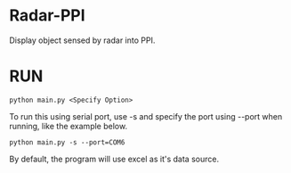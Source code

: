 # Radar-PPI
Display object sensed by radar into PPI. 

# RUN
```shell
python main.py <Specify Option>
```

To run this using serial port, use -s and specify the port using --port when running, like the example below. 
```shell
python main.py -s --port=COM6
```

By default, the program will use excel as it's data source. 
